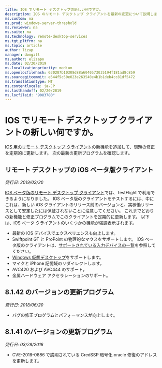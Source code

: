 ```yaml
---
title: IOS でリモート デスクトップの新しい何ですか。
description: IOS のリモート デスクトップ クライアントを最新の変更について説明します
ms.custom: na
ms.prod: windows-server-threshold
ms.reviewer: na
ms.suite: na
ms.technology: remote-desktop-services
ms.tgt_pltfrm: na
ms.topic: article
author: lizap
manager: dongill
ms.author: elizapo
ms.date: 02/20/2019
ms.localizationpriority: medium
ms.openlocfilehash: 630287b10308d88a6040573035194f181ad8c859
ms.sourcegitcommit: e544f5c50e023e263540e4b1b1deb4cc81df5472
ms.translationtype: MT
ms.contentlocale: ja-JP
ms.lasthandoff: 02/20/2019
ms.locfileid: "9083780"
---
```

# IOS でリモート デスクトップ クライアントの新しい何ですか。

[IOS 用のリモート デスクトップ クライアント](remote-desktop-ios.md)の新機能を追加して、問題の修正を定期的に更新します。 次の最新の更新プログラムを確認します。

## リモート デスクトップの iOS ベータ版クライアント
*発行日: 2019/02/20*

[IOS ベータ版のリモート デスクトップ クライアント](remote-desktop-ios.md#download-the-remote-desktop-ios-beta-client)では、TestFlight で利用できるようになりました。 IOS ベータ版のクライアントをテストするには、中にこれは、新しい iOS クライアントのリリース前のバージョンと、実稼働リリースとして安定したには保証されないことに注意してください。 これまでどおりの新機能と修正プログラムでこのクライアントを定期的に更新します。 以下は、iOS ベータ クライアントのいくつかの機能が強調表示されます。

- 最新の iOS デバイスでエクスペリエンスも向上します。
- Swiftpoint GT と ProPoint の物理的なマウスをサポートします。 IOS ベータ版のクライアントは、[サポートされている入力デバイスの一覧](remote-desktop-ios.md#supported-input-devices)を参照してください。
- [Windows 仮想デスクトップ](https://aka.ms/wvd)をサポートします。
- マイクと iPhone 記憶域のリダイレクトします。
- AVC420 および AVC444 のサポート。
- 金属ハードウェア アクセラレーションのサポート。

## 8.1.42 のバージョンの更新プログラム
*発行日: 2018/06/20*

- バグの修正プログラムとパフォーマンスが向上します。

## 8.1.41 のバージョンの更新プログラム
*発行日: 03/28/2018*

- CVE-2018-0886 で説明されている CredSSP 暗号化 oracle 修復のアドレスを更新します。
 
